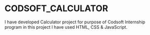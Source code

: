 # CODSOFT_CALCULATOR
I have developed Calculator project for purpose of Codsoft Internship program in this project I have used HTML, CSS &amp; JavaScript.
